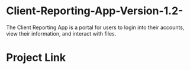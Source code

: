 # Client-Reporting-App-Version-1.2-
The Client Reporting App is a portal for users to login into their accounts, view their information, and interact with files.

# Project Link
